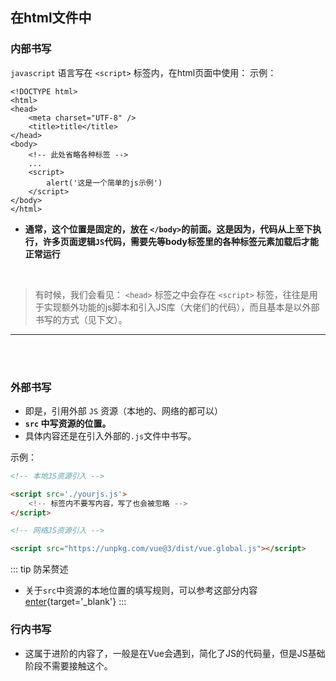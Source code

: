 ## 在html文件中
### 内部书写
`javascript` 语言写在 `<script>` 标签内，在html页面中使用： 
<Badge type='info'>示例：</Badge>
```html{10-12}
<!DOCTYPE html>
<html>
<head>
    <meta charset="UTF-8" />
    <title>title</title>
</head>
<body>
    <!-- 此处省略各种标签 -->
    ...
    <script>
        alert('这是一个简单的js示例')
    </script>
</body>
</html>
```

- **通常，这个位置是固定的，放在 `</body>`的前面。这是因为，代码从上至下执行，许多页面逻辑`JS`代码，需要先等body标签里的各种标签元素加载后才能正常运行**

<br>

> 有时候，我们会看见： `<head>` 标签之中会存在 `<script>` 标签，往往是用于实现额外功能的js脚本和引入JS库（大佬们的代码），而且基本是以外部书写的方式（见下文）。  

---

<br>

<br>

### 外部书写

- 即是，引用外部 `JS` 资源（本地的、网络的都可以）
- **`src` 中写资源的位置。** 
- 具体内容还是在引入外部的`.js`文件中书写。 

<Badge type='info'>示例：</Badge>
```html
<!-- 本地JS资源引入 -->

<script src='./yourjs.js'>
    <!-- 标签内不要写内容，写了也会被忽略 -->
</script>

<!-- 网络JS资源引入 -->

<script src="https://unpkg.com/vue@3/dist/vue.global.js"></script>
```

::: tip 防呆赘述
- 关于`src`中资源的本地位置的填写规则，可以参考这部分内容[enter](/repo/vitepress/07%20文档编辑/01%20文件路径.md){target='_blank'}
:::

### 行内书写

- 这属于进阶的内容了，一般是在Vue会遇到，简化了JS的代码量，但是JS基础阶段不需要接触这个。